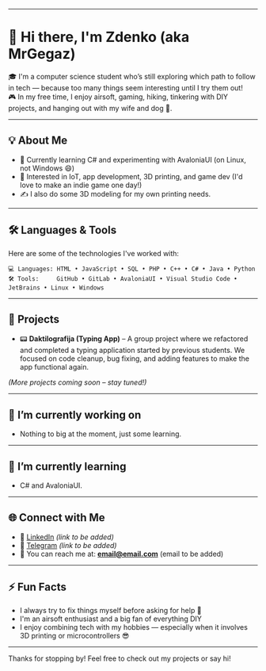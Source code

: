 
---

# 👋 Hi there, I'm Zdenko (aka MrGegaz)

🎓 I'm a computer science student who’s still exploring which path to follow in tech — because too many things seem interesting until I try them out!\
🎮 In my free time, I enjoy airsoft, gaming, hiking, tinkering with DIY projects, and hanging out with my wife and dog 🐶.

---

## 💡 About Me
- 🔭 Currently learning C# and experimenting with AvaloniaUI (on Linux, not Windows 😄)
- 🧠 Interested in IoT, app development, 3D printing, and game dev (I'd love to make an indie game one day!)
- ✍️ I also do some 3D modeling for my own printing needs.

---

## 🛠️ Languages & Tools
Here are some of the technologies I've worked with:

```text
💻 Languages: HTML • JavaScript • SQL • PHP • C++ • C# • Java • Python
🛠️ Tools:     GitHub • GitLab • AvaloniaUI • Visual Studio Code • JetBrains • Linux • Windows
```

---

## 📌 Projects
- 📟 **Daktilografija (Typing App)** – A group project where we refactored and completed a typing application started by previous students.
  We focused on code cleanup, bug fixing, and adding features to make the app functional again.

_(More projects coming soon – stay tuned!)_

---

## 🔭 I’m currently working on
- Nothing to big at the moment, just some learning.

---

## 🌱 I’m currently learning
- C# and AvaloniaUI.

---

## 🌐 Connect with Me
- 🔗 [LinkedIn](#) *(link to be added)*
- 🔗 [Telegram](#) *(link to be added)*
- 📧 You can reach me at: **email@email.com** (email to be added)

---

## ⚡ Fun Facts
- I always try to fix things myself before asking for help 🔧
- I'm an airsoft enthusiast and a big fan of everything DIY
- I enjoy combining tech with my hobbies — especially when it involves 3D printing or microcontrollers 😎

---

Thanks for stopping by! Feel free to check out my projects or say hi!
